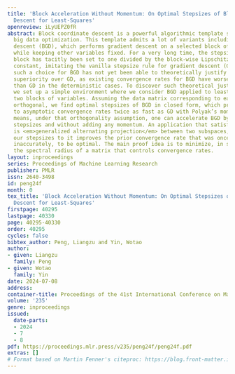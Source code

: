 ```yaml
---
title: 'Block Acceleration Without Momentum: On Optimal Stepsizes of Block Gradient
  Descent for Least-Squares'
openreview: iLyUEPZ0fR
abstract: Block coordinate descent is a powerful algorithmic template suitable for
  big data optimization. This template admits a lot of variants including block gradient
  descent (BGD), which performs gradient descent on a selected block of variables,
  while keeping other variables fixed. For a very long time, the stepsize for each
  block has tacitly been set to one divided by the block-wise Lipschitz smoothness
  constant, imitating the vanilla stepsize rule for gradient descent (GD). However,
  such a choice for BGD has not yet been able to theoretically justify its empirical
  superiority over GD, as existing convergence rates for BGD have worse constants
  than GD in the deterministic cases. To discover such theoretical justification,
  we set up a simple environment where we consider BGD applied to least-squares with
  two blocks of variables. Assuming the data matrix corresponding to each block is
  orthogonal, we find optimal stepsizes of BGD in closed form, which provably lead
  to asymptotic convergence rates twice as fast as GD with Polyak’s momentum; this
  means, under that orthogonality assumption, one can accelerate BGD by just tuning
  stepsizes and without adding any momentum. An application that satisfies this assumption
  is <em>generalized alternating projection</em> between two subspaces, and applying
  our stepsizes to it improves the prior convergence rate that was once claimed, slightly
  inaccurately, to be optimal. The main proof idea is to minimize, in stepsize variables,
  the spectral radius of a matrix that controls convergence rates.
layout: inproceedings
series: Proceedings of Machine Learning Research
publisher: PMLR
issn: 2640-3498
id: peng24f
month: 0
tex_title: 'Block Acceleration Without Momentum: On Optimal Stepsizes of Block Gradient
  Descent for Least-Squares'
firstpage: 40295
lastpage: 40330
page: 40295-40330
order: 40295
cycles: false
bibtex_author: Peng, Liangzu and Yin, Wotao
author:
- given: Liangzu
  family: Peng
- given: Wotao
  family: Yin
date: 2024-07-08
address:
container-title: Proceedings of the 41st International Conference on Machine Learning
volume: '235'
genre: inproceedings
issued:
  date-parts:
  - 2024
  - 7
  - 8
pdf: https://proceedings.mlr.press/v235/peng24f/peng24f.pdf
extras: []
# Format based on Martin Fenner's citeproc: https://blog.front-matter.io/posts/citeproc-yaml-for-bibliographies/
---
```

